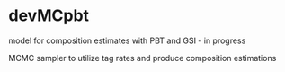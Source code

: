 # devMCpbt
model for composition estimates with PBT and GSI - in progress

MCMC sampler to utilize tag rates and produce composition estimations
